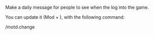 Make a daily message for people to see when the log into the game.


You can update it (Mod + ), with the following command:


/motd.change